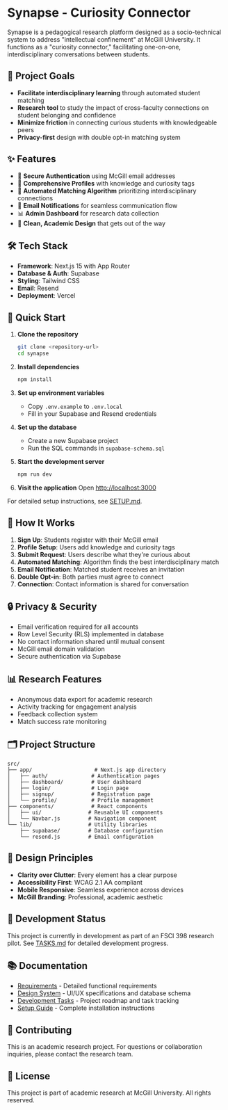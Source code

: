 # Synapse - Curiosity Connector

Synapse is a pedagogical research platform designed as a socio-technical system to address "intellectual confinement" at McGill University. It functions as a "curiosity connector," facilitating one-on-one, interdisciplinary conversations between students.

## 🎯 Project Goals

- **Facilitate interdisciplinary learning** through automated student matching
- **Research tool** to study the impact of cross-faculty connections on student belonging and confidence
- **Minimize friction** in connecting curious students with knowledgeable peers
- **Privacy-first** design with double opt-in matching system

## ✨ Features

- 🔐 **Secure Authentication** using McGill email addresses
- 👤 **Comprehensive Profiles** with knowledge and curiosity tags
- 🤖 **Automated Matching Algorithm** prioritizing interdisciplinary connections
- 📧 **Email Notifications** for seamless communication flow
- 📊 **Admin Dashboard** for research data collection
- 🎨 **Clean, Academic Design** that gets out of the way

## 🛠 Tech Stack

- **Framework**: Next.js 15 with App Router
- **Database & Auth**: Supabase
- **Styling**: Tailwind CSS
- **Email**: Resend
- **Deployment**: Vercel

## 🚀 Quick Start

1. **Clone the repository**
   ```bash
   git clone <repository-url>
   cd synapse
   ```

2. **Install dependencies**
   ```bash
   npm install
   ```

3. **Set up environment variables**
   - Copy `.env.example` to `.env.local`
   - Fill in your Supabase and Resend credentials

4. **Set up the database**
   - Create a new Supabase project
   - Run the SQL commands in `supabase-schema.sql`

5. **Start the development server**
   ```bash
   npm run dev
   ```

6. **Visit the application**
   Open [http://localhost:3000](http://localhost:3000)

For detailed setup instructions, see [SETUP.md](./SETUP.md).

## 📖 How It Works

1. **Sign Up**: Students register with their McGill email
2. **Profile Setup**: Users add knowledge and curiosity tags
3. **Submit Request**: Users describe what they're curious about
4. **Automated Matching**: Algorithm finds the best interdisciplinary match
5. **Email Notification**: Matched student receives an invitation
6. **Double Opt-in**: Both parties must agree to connect
7. **Connection**: Contact information is shared for conversation

## 🔒 Privacy & Security

- Email verification required for all accounts
- Row Level Security (RLS) implemented in database
- No contact information shared until mutual consent
- McGill email domain validation
- Secure authentication via Supabase

## 📊 Research Features

- Anonymous data export for academic research
- Activity tracking for engagement analysis
- Feedback collection system
- Match success rate monitoring

## 🗂 Project Structure

```
src/
├── app/                    # Next.js app directory
│   ├── auth/              # Authentication pages
│   ├── dashboard/         # User dashboard
│   ├── login/             # Login page
│   ├── signup/            # Registration page
│   └── profile/           # Profile management
├── components/            # React components
│   ├── ui/               # Reusable UI components
│   └── Navbar.js         # Navigation component
└── lib/                  # Utility libraries
    ├── supabase/         # Database configuration
    └── resend.js         # Email configuration
```

## 🎨 Design Principles

- **Clarity over Clutter**: Every element has a clear purpose
- **Accessibility First**: WCAG 2.1 AA compliant
- **Mobile Responsive**: Seamless experience across devices
- **McGill Branding**: Professional, academic aesthetic

## 🔄 Development Status

This project is currently in development as part of an FSCI 398 research pilot. See [TASKS.md](./specs/TASKS.md) for detailed development progress.

## 📚 Documentation

- [Requirements](./specs/REQUIREMENTS.md) - Detailed functional requirements
- [Design System](./specs/DESIGN.md) - UI/UX specifications and database schema
- [Development Tasks](./specs/TASKS.md) - Project roadmap and task tracking
- [Setup Guide](./SETUP.md) - Complete installation instructions

## 🤝 Contributing

This is an academic research project. For questions or collaboration inquiries, please contact the research team.

## 📄 License

This project is part of academic research at McGill University. All rights reserved.